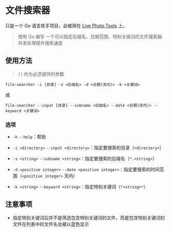 # 文件搜索器

只是一个 Go 语言练手项目，会被用在 [Live Photo Tools](https://github.com/YuleBest/LivePhotoTools) 上。

> 使用 Go 编写
> 一个可以指定后缀名、日期范围、特别关键词的文件搜索器
> 并发处理提升搜索速度

## 使用方法

> `[]` 内为必须提供的参数

```shell
file-searcher -i [目录] -s <后缀名> -d <日期(天内)> -k <关键词>
```

或

```shell
file-searcher --input [目录] --subname <后缀名> --date <日期(天内)> --keyword <关键词>
```

### 选项

- `-h` `--help`：帮助

- `-i <directory>` `--input <directory>`：指定要搜索的目录（`<directory>`）

- `-s <string>` `--subname <string>`：指定要搜索的后缀名（`*.<string>`）

- `-d <positive integer>` `--date <positive integer>`：指定要搜索的时间范围（`<positive integer>` 天内）

- `-k <string>` `--keyword <string>`：指定特别关键词（`*<string>*`）

## 注意事项

- 指定特别关键词后并不是筛选包含特别关键词的文件，而是包含特别关键词的文件在列表中的文件名会被以蓝色显示